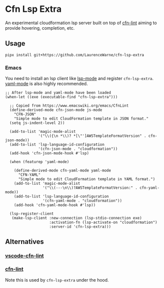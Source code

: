# Cfn Lsp Extra

<!-- [![Python Version](https://img.shields.io/pypi/pyversions/cfn-lsp-extra)][python version] -->

An experimental cloudformation lsp server built on top of [cfn-lint](https://github.com/aws-cloudformation/cfn-lint) aiming to provide hovering, completion, etc.

## Usage

```bash
pipx install git+https://github.com/LaurenceWarne/cfn-lsp-extra
```

### Emacs

You need to install an lsp client like [lsp-mode](https://github.com/emacs-lsp/lsp-mode) and register `cfn-lsp-extra`.  [yaml-mode](https://github.com/yoshiki/yaml-mode) is also highly recommended.

```elisp
;; After lsp-mode and yaml-mode have been loaded
(when-let ((exe (executable-find "cfn-lsp-extra")))

  ;; Copied from https://www.emacswiki.org/emacs/CfnLint
  (define-derived-mode cfn-json-mode js-mode
    "CFN-JSON"
    "Simple mode to edit CloudFormation template in JSON format."
  (setq js-indent-level 2))

  (add-to-list 'magic-mode-alist
               '("\\({\n *\\)? *[\"']AWSTemplateFormatVersion" . cfn-json-mode))
  (add-to-list 'lsp-language-id-configuration
               '(cfn-json-mode . "cloudformation"))
  (add-hook 'cfn-json-mode-hook #'lsp)
  
  (when (featurep 'yaml-mode)
    
    (define-derived-mode cfn-yaml-mode yaml-mode
      "CFN-YAML"
      "Simple mode to edit CloudFormation template in YAML format.")
    (add-to-list 'magic-mode-alist
                 '("\\(---\n\\)?AWSTemplateFormatVersion:" . cfn-yaml-mode))
    (add-to-list 'lsp-language-id-configuration
                 '(cfn-yaml-mode . "cloudformation"))
    (add-hook 'cfn-yaml-mode-hook #'lsp))
  
  (lsp-register-client
   (make-lsp-client :new-connection (lsp-stdio-connection exe)
                    :activation-fn (lsp-activate-on "cloudformation")
                    :server-id 'cfn-lsp-extra)))
```

## Alternatives

### [vscode-cfn-lint](https://github.com/aws-cloudformation/cfn-lint-visual-studio-code)

### [cfn-lint](https://github.com/aws-cloudformation/cfn-lint)

Note this is used by `cfn-lsp-extra` under the hood.

